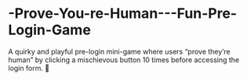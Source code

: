 # -Prove-You-re-Human---Fun-Pre-Login-Game
A quirky and playful pre-login mini-game where users “prove they’re human” by clicking a mischievous button 10 times before accessing the login form. 🎯
